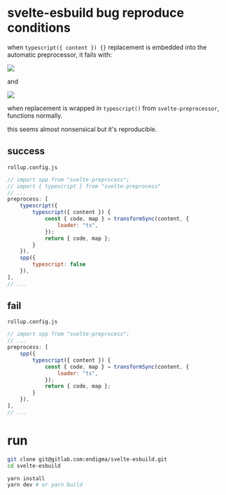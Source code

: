 # svelte-esbuild bug reproduce conditions

when `typescript({ content }) {}` replacement is embedded into the automatic preprocessor, it fails with:

![](https://gitlab.com/endigma/svelte-esbuild/-/raw/main/images/fail-1.png)

and 

![](https://gitlab.com/endigma/svelte-esbuild/-/raw/main/images/fail-2.png)

when replacement is wrapped in `typescript()` from `svelte-preprocessor`, functions normally.

this seems almost nonsensical but it's reproducible.

## success

`rollup.config.js`
```js
// import spp from "svelte-preprocess";
// import { typescript } from "svelte-preprocess"
// ...
preprocess: [
    typescript({
        typescript({ content }) {
            const { code, map } = transformSync(content, {
                loader: "ts",
            });
            return { code, map };
        }
    }),
    spp({
        typescript: false
    }),
],
// ...
```

## fail

`rollup.config.js`
```js
// import spp from "svelte-preprocess";
// ...
preprocess: [
    spp({
        typescript({ content }) {
            const { code, map } = transformSync(content, {
                loader: "ts",
            });
            return { code, map };
        }
    }),
],
// ...
```

# run

```sh
git clone git@gitlab.com:endigma/svelte-esbuild.git
cd svelte-esbuild

yarn install
yarn dev # or yarn build
```

